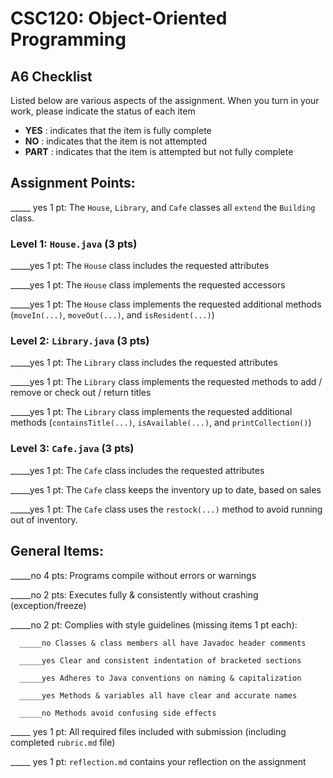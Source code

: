 # CSC120: Object-Oriented Programming
## A6 Checklist

Listed below are various aspects of the assignment.  When you turn in your work, please indicate the status of each item

- **YES** : indicates that the item is fully complete
- **NO** : indicates that the item is not attempted
- **PART** : indicates that the item is attempted but not fully complete


## Assignment Points:

_____ yes 1 pt: The `House`, `Library`, and `Cafe` classes all `extend` the `Building` class.

### Level 1: `House.java` (3 pts)

_____yes  1 pt: The `House` class includes the requested attributes

_____yes  1 pt: The `House` class implements the requested accessors

_____yes  1 pt: The `House` class implements the requested additional methods (`moveIn(...)`, `moveOut(...)`, and `isResident(...)`)

### Level 2: `Library.java` (3 pts)

_____yes 1 pt: The `Library` class includes the requested attributes

_____yes 1 pt: The `Library` class implements the requested methods to add / remove or check out / return titles

_____yes 1 pt: The `Library` class implements the requested additional methods (`containsTitle(...)`, `isAvailable(...)`, and `printCollection()`)

### Level 3: `Cafe.java` (3 pts)

_____yes 1 pt: The `Cafe` class includes the requested attributes

_____yes 1 pt: The `Cafe` class keeps the inventory up to date, based on sales

_____yes 1 pt: The `Cafe` class uses the `restock(...)` method to avoid running out of inventory.



## General Items:

_____no 4 pts: Programs compile without errors or warnings

_____no 2 pts: Executes fully & consistently without crashing (exception/freeze)

_____no 2 pt: Complies with style guidelines (missing items 1 pt each):

      _____no Classes & class members all have Javadoc header comments

      _____yes Clear and consistent indentation of bracketed sections

      _____yes Adheres to Java conventions on naming & capitalization

      _____yes Methods & variables all have clear and accurate names

      _____no Methods avoid confusing side effects

_____ yes 1 pt: All required files included with submission (including completed `rubric.md` file)

_____ yes 1 pt: `reflection.md` contains your reflection on the assignment
